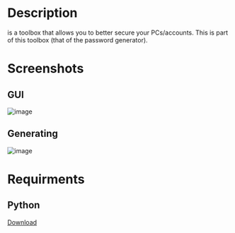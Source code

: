 # Description
is a toolbox that allows you to better secure your PCs/accounts.
This is part of this toolbox (that of the password generator).

# Screenshots
## GUI
![image](https://user-images.githubusercontent.com/108865624/204829677-a909016c-495a-4052-a5f6-87fec310c28b.png)
## Generating
![image](https://user-images.githubusercontent.com/108865624/204831739-d0a25599-9806-4e41-bdcc-58674374f227.png)

# Requirments
## Python
<a href='https://apps.microsoft.com/store/detail/python-310/9PJPW5LDXLZ5?hl=en-us&gl=us'>Download</a>
